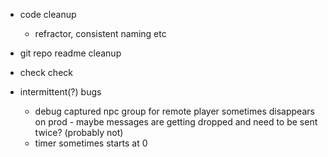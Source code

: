 - code cleanup
    - refractor, consistent naming etc
- git repo readme cleanup
- check check

- intermittent(?) bugs
    - debug captured npc group for remote player sometimes disappears on prod - maybe messages are getting dropped and need to be sent twice? (probably not)
    - timer sometimes starts at 0

